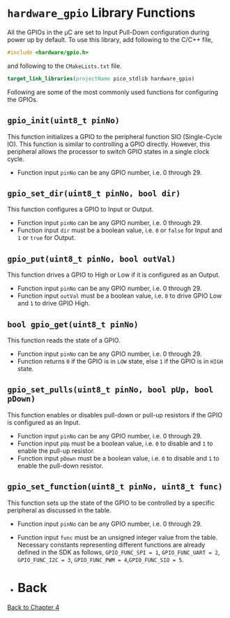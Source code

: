 # `hardware_gpio` Library Functions
All the GPIOs in the &mu;C are set to Input Pull-Down configuration during power up by default. To use this library, add following to the C/C++ file,
```c++
#include <hardware/gpio.h>
```
and following to the `CMakeLists.txt` file.
```cmake
target_link_libraries(projectName pico_stdlib hardware_gpio)
```

Following are some of the most commonly used functions for configuring the GPIOs.

## `gpio_init(uint8_t pinNo)`
This function initializes a GPIO to the peripheral function SIO (Single-Cycle IO). This function is similar to controlling a GPIO directly. However, this peripheral allows the processor to switch GPIO states in a single clock cycle.
- Function input `pinNo` can be any GPIO number, i.e. 0 through 29.

## `gpio_set_dir(uint8_t pinNo, bool dir)`
This function configures a GPIO to Input or Output.
- Function input `pinNo` can be any GPIO number, i.e. 0 through 29.
- Function input `dir` must be a boolean value, i.e. `0` or `false` for Input and `1` or `true` for Output.

## `gpio_put(uint8_t pinNo, bool outVal)`
This function drives a GPIO to High or Low if it is configured as an Output.
- Function input `pinNo` can be any GPIO number, i.e. 0 through 29.
- Function input `outVal` must be a boolean value, i.e. `0` to drive GPIO Low and `1` to drive GPIO High.

## `bool gpio_get(uint8_t pinNo)`
This function reads the state of a GPIO.
- Function input `pinNo` can be any GPIO number, i.e. 0 through 29.
- Function returns `0` if the GPIO is in `LOW` state, else `1` if the GPIO is in `HIGH` state.

## `gpio_set_pulls(uint8_t pinNo, bool pUp, bool pDown)`
This function enables or disables pull-down or pull-up resistors if the GPIO is configured as an Input.
- Function input `pinNo` can be any GPIO number, i.e. 0 through 29.
- Function input `pUp` must be a boolean value, i.e. `0` to disable and `1` to enable the pull-up resistor.
- Function input `pDown` must be a boolean value, i.e. `0` to disable and `1` to enable the pull-down resistor.

## `gpio_set_function(uint8_t pinNo, uint8_t func)`
This function sets up the state of the GPIO to be controlled by a specific peripheral as discussed in the table.
- Function input `pinNo` can be any GPIO number, i.e. 0 through 29.
- Function input `func` must be an unsigned integer value from the table. Necessary constants representing different functions are already defined in the SDK as follows, `GPIO_FUNC_SPI = 1`, `GPIO_FUNC_UART = 2`, `GPIO_FUNC_I2C = 3`, `GPIO_FUNC_PWM = 4`,`GPIO_FUNC_SIO = 5`.

- # Back
[Back to Chapter 4](../gpio.md)
